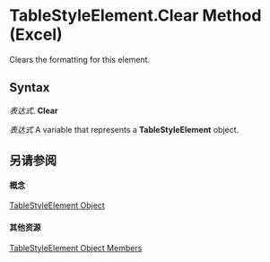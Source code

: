 
# TableStyleElement.Clear Method (Excel)

Clears the formatting for this element.


## Syntax

 _表达式_. **Clear**

 _表达式_ A variable that represents a **TableStyleElement** object.


## 另请参阅


#### 概念


[TableStyleElement Object](a8fc24e5-45bf-3361-edfe-4762f944eef5.md)
#### 其他资源


[TableStyleElement Object Members](http://msdn.microsoft.com/library/d89ee8b0-31a6-ea36-170f-57eab90eb712%28Office.15%29.aspx)